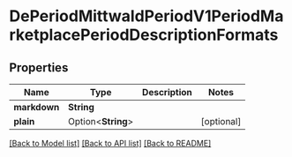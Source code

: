 # DePeriodMittwaldPeriodV1PeriodMarketplacePeriodDescriptionFormats

## Properties

Name | Type | Description | Notes
------------ | ------------- | ------------- | -------------
**markdown** | **String** |  | 
**plain** | Option<**String**> |  | [optional]

[[Back to Model list]](../README.md#documentation-for-models) [[Back to API list]](../README.md#documentation-for-api-endpoints) [[Back to README]](../README.md)


